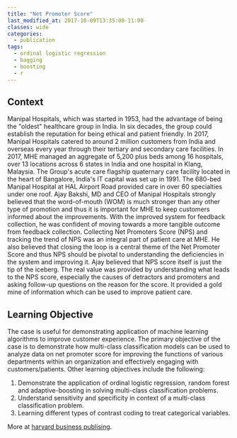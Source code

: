 ```yaml
---
title: "Net Promoter Score"
last_modified_at: 2017-10-09T13:35:00-11:00
classes: wide
categories:
  - publication
tags:
  - ordinal logistic regression
  - bagging
  - boosting
  - r
---
```



## Context
Manipal Hospitals, which was started in 1953, had the advantage of being the "oldest" healthcare group in India. In six decades, the group could establish 
the reputation for being ethical and patient friendly. In 2017, Manipal Hospitals catered to around 2 million customers from India and overseas every year
through their tertiary and secondary care facilities. In 2017, MHE managed an aggregate of 5,200 plus beds among 16 hospitals, over 13 locations across 
6 states in India and one hospital in Klang, Malaysia. The Group's acute care flagship quaternary care facility located in the heart of Bangalore, 
India's IT capital was set up in 1991. The 680-bed Manipal Hospital at HAL Airport Road provided care in over 60 specialties under one roof. Ajay Bakshi, MD 
and CEO of Manipal Hospitals strongly believed that the word-of-mouth (WOM) is much stronger than any other type of promotion and thus it is important for 
MHE to keep customers informed about the improvements. With the improved system for feedback collection, he was confident of moving towards a more 
tangible outcome from feedback collection. Collecting Net Promoters Score (NPS) and tracking the trend of NPS was an integral part of patient care at MHE. 
He also believed that closing the loop is a central theme of the Net Promoter Score and thus NPS should be pivotal to understanding the deficiencies in 
the system and improving it. Ajay believed that NPS score itself is just the tip of the iceberg. The real value was provided by understanding what leads 
to the NPS score, especially the causes of detractors and promoters and asking follow-up questions on the reason for the score. It provided a gold mine of 
information which can be used to improve patient care.

## Learning Objective
The case is useful for demonstrating application of machine learning algorithms to improve customer experience. The primary objective of the case is 
to demonstrate how multi-class classification models can be used to analyze data on net promoter score for improving the functions of various departments 
within an organization and effectively engaging with customers/patients. Other learning objectives include the following:

1. Demonstrate the application of ordinal logistic regression, random forest and adaptive-boosting in solving multi-class classification problems.  
3. Understand sensitivity and specificity in context of a multi-class classification problem. 
4. Learning different types of contrast coding to treat categorical variables. 

More at [harvard business publising](https://hbsp.harvard.edu/product/IMB649-PDF-ENG).

